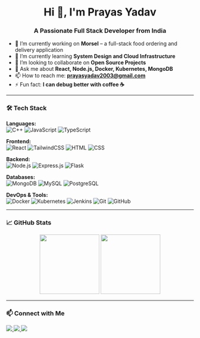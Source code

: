 <h1 align="center">Hi 👋, I'm Prayas Yadav</h1>
<h3 align="center">A Passionate Full Stack Developer from India</h3>

- 🔭 I’m currently working on **Morsel** – a full-stack food ordering and delivery application  
- 🌱 I’m currently learning **System Design and Cloud Infrastructure**  
- 👯 I’m looking to collaborate on **Open Source Projects**  
- 💬 Ask me about **React, Node.js, Docker, Kubernetes, MongoDB**  
- 📫 How to reach me: **prayasyadav2003@gmail.com**  
- ⚡ Fun fact: **I can debug better with coffee ☕**  

---

### 🛠️ Tech Stack

**Languages:**  
![C++](https://img.shields.io/badge/C++-00599C?style=flat&logo=c%2B%2B&logoColor=white)
![JavaScript](https://img.shields.io/badge/JavaScript-F7DF1E?style=flat&logo=javascript&logoColor=black)
![TypeScript](https://img.shields.io/badge/TypeScript-3178C6?style=flat&logo=typescript&logoColor=white)

**Frontend:**  
![React](https://img.shields.io/badge/React-20232A?style=flat&logo=react&logoColor=61DAFB)
![TailwindCSS](https://img.shields.io/badge/Tailwind_CSS-38B2AC?style=flat&logo=tailwind-css&logoColor=white)
![HTML](https://img.shields.io/badge/HTML5-E34F26?style=flat&logo=html5&logoColor=white)
![CSS](https://img.shields.io/badge/CSS3-1572B6?style=flat&logo=css3&logoColor=white)

**Backend:**  
![Node.js](https://img.shields.io/badge/Node.js-339933?style=flat&logo=nodedotjs&logoColor=white)
![Express.js](https://img.shields.io/badge/Express.js-000000?style=flat&logo=express&logoColor=white)
![Flask](https://img.shields.io/badge/Flask-000000?style=flat&logo=flask)

**Databases:**  
![MongoDB](https://img.shields.io/badge/MongoDB-4EA94B?style=flat&logo=mongodb&logoColor=white)
![MySQL](https://img.shields.io/badge/MySQL-005C84?style=flat&logo=mysql&logoColor=white)
![PostgreSQL](https://img.shields.io/badge/PostgreSQL-4169E1?style=flat&logo=postgresql&logoColor=white)

**DevOps & Tools:**  
![Docker](https://img.shields.io/badge/Docker-2496ED?style=flat&logo=docker&logoColor=white)
![Kubernetes](https://img.shields.io/badge/Kubernetes-326CE5?style=flat&logo=kubernetes&logoColor=white)
![Jenkins](https://img.shields.io/badge/Jenkins-D24939?style=flat&logo=jenkins&logoColor=white)
![Git](https://img.shields.io/badge/Git-F05032?style=flat&logo=git&logoColor=white)
![GitHub](https://img.shields.io/badge/GitHub-181717?style=flat&logo=github&logoColor=white)

---

### 📈 GitHub Stats

<p align="center">
  <img src="https://github-readme-stats.vercel.app/api?username=prayasyadav2003&show_icons=true&theme=github_dark" height="160"/>
  <img src="https://github-readme-stats.vercel.app/api/top-langs/?username=prayasyadav2003&layout=compact&theme=github_dark" height="160"/>
</p>

---

### 📫 Connect with Me

<p align="left">
  <a href="https://www.linkedin.com/in/prayas-yadav-2003/" target="_blank">
    <img src="https://img.shields.io/badge/LinkedIn-0A66C2?style=flat&logo=linkedin&logoColor=white"/>
  </a>
  <a href="mailto:prayasyadav2003@gmail.com">
    <img src="https://img.shields.io/badge/Gmail-D14836?style=flat&logo=gmail&logoColor=white"/>
  </a>
  <a href="https://github.com/prayasyadav2003" target="_blank">
    <img src="https://img.shields.io/badge/GitHub-100000?style=flat&logo=github&logoColor=white"/>
  </a>
</p>
